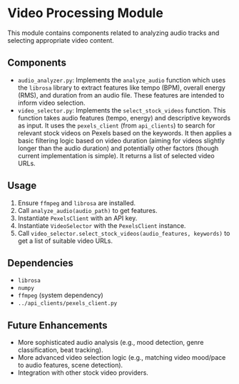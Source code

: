 # Video Processing Module

This module contains components related to analyzing audio tracks and selecting appropriate video content.

## Components

*   `audio_analyzer.py`: Implements the `analyze_audio` function which uses the `librosa` library to extract features like tempo (BPM), overall energy (RMS), and duration from an audio file. These features are intended to inform video selection.
*   `video_selector.py`: Implements the `select_stock_videos` function. This function takes audio features (tempo, energy) and descriptive keywords as input. It uses the `pexels_client` (from `api_clients`) to search for relevant stock videos on Pexels based on the keywords. It then applies a basic filtering logic based on video duration (aiming for videos slightly longer than the audio duration) and potentially other factors (though current implementation is simple). It returns a list of selected video URLs.

## Usage

1.  Ensure `ffmpeg` and `librosa` are installed.
2.  Call `analyze_audio(audio_path)` to get features.
3.  Instantiate `PexelsClient` with an API key.
4.  Instantiate `VideoSelector` with the `PexelsClient` instance.
5.  Call `video_selector.select_stock_videos(audio_features, keywords)` to get a list of suitable video URLs.

## Dependencies

*   `librosa`
*   `numpy`
*   `ffmpeg` (system dependency)
*   `../api_clients/pexels_client.py`

## Future Enhancements

*   More sophisticated audio analysis (e.g., mood detection, genre classification, beat tracking).
*   More advanced video selection logic (e.g., matching video mood/pace to audio features, scene detection).
*   Integration with other stock video providers.

